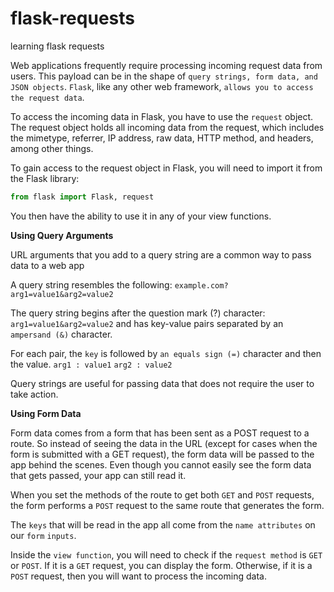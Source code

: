 # flask-requests
learning flask requests

Web applications frequently require processing incoming request data from users. This payload can be in the shape of `query strings, form data, and JSON objects`. 
`Flask`, like any other web framework, `allows you to access the request data`.

To access the incoming data in Flask, you have to use the `request` object. The request object holds all incoming data from the request, which includes 
the mimetype, referrer, IP address, raw data, HTTP method, and headers, among other things.

To gain access to the request object in Flask, you will need to import it from the Flask library:
```python
from flask import Flask, request
```
You then have the ability to use it in any of your view functions.

**Using Query Arguments**

URL arguments that you add to a query string are a common way to pass data to a web app

A query string resembles the following:
 `example.com?arg1=value1&arg2=value2`

The query string begins after the question mark (?) character:
`arg1=value1&arg2=value2`
and has key-value pairs separated by an `ampersand (&)` character.

For each pair, the `key` is followed by `an equals sign (=)` character and then the value.
`arg1 : value1`
`arg2 : value2`

Query strings are useful for passing data that does not require the user to take action.

**Using Form Data**

Form data comes from a form that has been sent as a POST request to a route. So instead of seeing the data in the URL (except for cases when the form is submitted with a GET request), the form data will be passed to the app behind the scenes. Even though you cannot easily see the form data that gets passed, your app can still read it.

When you set the methods of the route to get both `GET` and `POST` requests, the form performs a `POST` request to the same route that generates the form.

The `keys` that will be read in the app all come from the `name attributes` on our `form` `inputs`. 

Inside the `view function`, you will need to check if the `request method` is `GET` or `POST`. If it is a `GET` request, you can display the form. Otherwise, if it is a `POST` request, then you will want to process the incoming data.
